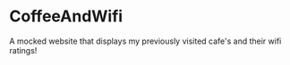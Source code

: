 # CoffeeAndWifi
A mocked website that displays my previously visited cafe's and their wifi ratings!
